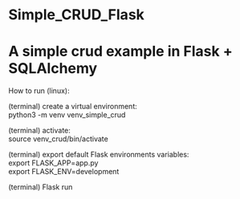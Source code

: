 # Simple_CRUD_Flask

# A simple crud example in Flask + SQLAlchemy

How to run (linux):

  (terminal) create a virtual environment:<br>
      python3 -m venv venv_simple_crud
  
  (terminal) activate:<br>
       source venv_crud/bin/activate
       
  (terminal) export default Flask environments variables:<br>
       export FLASK_APP=app.py<br>
       export FLASK_ENV=development
       
   (terminal) Flask run


    
